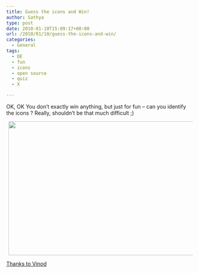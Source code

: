```yaml
---
title: Guess the icons and Win!
author: Sathya
type: post
date: 2010-01-10T15:09:17+00:00
url: /2010/01/10/guess-the-icons-and-win/
categories:
  - General
tags:
  - DE
  - fun
  - icons
  - open source
  - quiz
  - X

---
```

OK, OK You don&#8217;t exactly win anything, but just for fun &#8211; can you identify the icons ? Really, shouldn&#8217;t be that much difficult ;)

<!--more-->

<a id="aptureLink_5ZVUkeJFE2" style="margin-top: 0; margin-right: auto; margin-bottom: 0; margin-left: auto; text-align: center; display: block; padding-top: 0px; padding-right: 6px; padding-bottom: 0px; padding-left: 6px;" href="http://img245.imageshack.us/img245/2948/uploadl.jpg"><img style="border: 0px none currentColor;" src="http://img245.imageshack.us/img245/2948/uploadl.jpg" alt="" width="635px" height="357px" /></a>

[Thanks to Vinod][1]

 [1]: http://www.vinodlive.com/2009/10/08/opensource-knowledge-test/